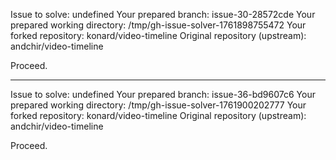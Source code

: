 Issue to solve: undefined
Your prepared branch: issue-30-28572cde
Your prepared working directory: /tmp/gh-issue-solver-1761898755472
Your forked repository: konard/video-timeline
Original repository (upstream): andchir/video-timeline

Proceed.

---

Issue to solve: undefined
Your prepared branch: issue-36-bd9607c6
Your prepared working directory: /tmp/gh-issue-solver-1761900202777
Your forked repository: konard/video-timeline
Original repository (upstream): andchir/video-timeline

Proceed.